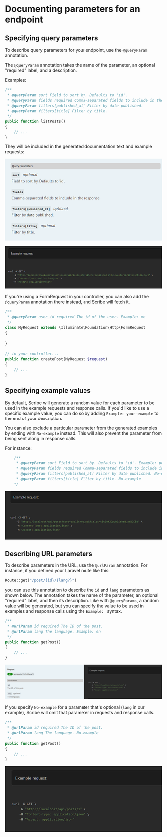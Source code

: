 # Documenting parameters for an endpoint

## Specifying query parameters
To describe query parameters for your endpoint, use the `@queryParam` annotation.

The `@queryParam` annotation takes the name of the parameter, an optional "required" label, and a description.

Examples:

```php
/**
 * @queryParam sort Field to sort by. Defaults to 'id'.
 * @queryParam fields required Comma-separated fields to include in the response
 * @queryParam filters[published_at] Filter by date published.
 * @queryParam filters[title] Filter by title.
 */
public function listPosts()
{
    // ...
}
```

They will be included in the generated documentation text and example requests:

![](images/endpoint-queryparams-1.png)

![](images/endpoint-queryparams-2.png)


If you're using a FormRequwst in your controller, you can also add the `@queryParam` annotation there instead, and Scribe will fetch it.

```php
/**
 * @queryParam user_id required The id of the user. Example: me
 */
class MyRequest extends \Illuminate\Foundation\Http\FormRequest
{

}

// in your controller...
public function createPost(MyRequest $request)
{
    // ...
}
```

## Specifying example values
By default, Scribe will generate a random value for each parameter to be used in the example requests and response calls. If you'd like to use a specific example value, you can do so by adding `Example: your-example` to the end of your description.

You can also exclude a particular parameter from the generated examples by ending with `No-example` instead. This will also prevent the parameter from being sent along in response calls.

For instance:

```php
    /**
     * @queryParam sort Field to sort by. Defaults to 'id'. Example: published_at
     * @queryParam fields required Comma-separated fields to include in the response. Example: title,published_at,id
     * @queryParam filters[published_at] Filter by date published. No-example
     * @queryParam filters[title] Filter by title. No-example
    */
```

![](images/endpoint-queryparams-3.png)

## Describing URL parameters
To describe parameters in the URL, use the `@urlParam` annotation. For instance, if you defined your Laravel route like this:

```php
Route::get("/post/{id}/{lang?}")
```

you can use this annotation to describe the `id` and `lang` parameters as shown below. The annotation takes the name of the parameter, an optional "required" label, and then its description. Like with `@queryParams`, a random value will be generated, but you can specify the value to be used in examples and response calls using the `Example: ` syntax.

```php
/**
 * @urlParam id required The ID of the post.
 * @urlParam lang The language. Example: en
 */
public function getPost()
{
    // ...
}
```

![](images/endpoint-urlparams-1.png)

 If you specify `No-example` for a parameter that's optional (`lang` in our example), Scribe will omit that parameter in requests and response calls.

```php
/**
 * @urlParam id required The ID of the post.
 * @urlParam lang The language. No-example
 */
public function getPost()
{
    // ...
}
```

![](images/endpoint-urlparams-2.png)
